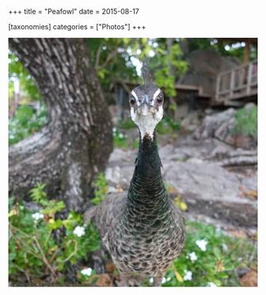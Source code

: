 +++
title = "Peafowl"
date = 2015-08-17

[taxonomies]
categories = ["Photos"]
+++

![Peafowl](peafowl.jpeg)
